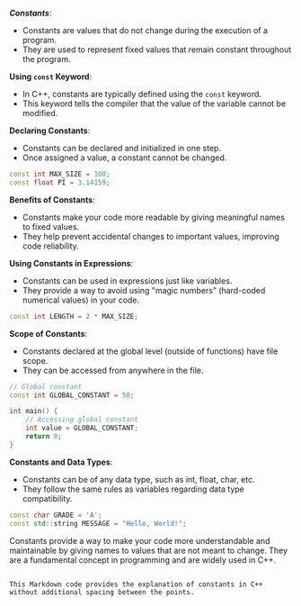 
***Constants***:

- Constants are values that do not change during the execution of a program.
- They are used to represent fixed values that remain constant throughout the program.

**Using `const` Keyword**:
- In C++, constants are typically defined using the `const` keyword.
- This keyword tells the compiler that the value of the variable cannot be modified.

**Declaring Constants**:
- Constants can be declared and initialized in one step.
- Once assigned a value, a constant cannot be changed.

```cpp
const int MAX_SIZE = 100;
const float PI = 3.14159;
```

**Benefits of Constants**:
- Constants make your code more readable by giving meaningful names to fixed values.
- They help prevent accidental changes to important values, improving code reliability.

**Using Constants in Expressions**:
- Constants can be used in expressions just like variables.
- They provide a way to avoid using "magic numbers" (hard-coded numerical values) in your code.

```cpp
const int LENGTH = 2 * MAX_SIZE;
```

**Scope of Constants**:
- Constants declared at the global level (outside of functions) have file scope.
- They can be accessed from anywhere in the file.

```cpp
// Global constant
const int GLOBAL_CONSTANT = 50;

int main() {
    // Accessing global constant
    int value = GLOBAL_CONSTANT;
    return 0;
}
```

**Constants and Data Types**:
- Constants can be of any data type, such as int, float, char, etc.
- They follow the same rules as variables regarding data type compatibility.

```cpp
const char GRADE = 'A';
const std::string MESSAGE = "Hello, World!";
```

Constants provide a way to make your code more understandable and maintainable by giving names to values that are not meant to change. They are a fundamental concept in programming and are widely used in C++.
````

This Markdown code provides the explanation of constants in C++ without additional spacing between the points.
